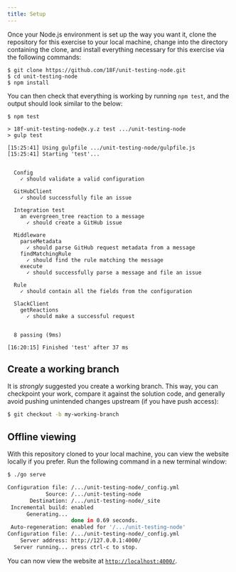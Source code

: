 ```yaml
---
title: Setup
---
```

Once your Node.js environment is set up the way you want it, clone the
repository for this exercise to your local machine, change into the directory
containing the clone, and install everything necessary for this exercise via
the following commands:

```shell
$ git clone https://github.com/18F/unit-testing-node.git
$ cd unit-testing-node
$ npm install
```

You can then check that everything is working by running `npm test`, and the
output should look similar to the below:

```shell
$ npm test

> 18f-unit-testing-node@x.y.z test .../unit-testing-node
> gulp test

[15:25:41] Using gulpfile .../unit-testing-node/gulpfile.js
[15:25:41] Starting 'test'...


  Config
    ✓ should validate a valid configuration

  GitHubClient
    ✓ should successfully file an issue

  Integration test
    an evergreen_tree reaction to a message
      ✓ should create a GitHub issue

  Middleware
    parseMetadata
      ✓ should parse GitHub request metadata from a message
    findMatchingRule
      ✓ should find the rule matching the message
    execute
      ✓ should successfully parse a message and file an issue

  Rule
    ✓ should contain all the fields from the configuration

  SlackClient
    getReactions
      ✓ should make a successful request


  8 passing (9ms)

[16:20:15] Finished 'test' after 37 ms
```

## Create a working branch

It is _strongly_ suggested you create a working branch. This way, you can
checkpoint your work, compare it against the solution code, and generally
avoid pushing unintended changes upstream (if you have push access):

```sh
$ git checkout -b my-working-branch
```

## Offline viewing

With this repository cloned to your local machine, you can view the website
locally if you prefer. Run the following command in a new terminal window:

```sh
$ ./go serve

Configuration file: /.../unit-testing-node/_config.yml
            Source: /.../unit-testing-node
       Destination: /.../unit-testing-node/_site
 Incremental build: enabled
      Generating...
                    done in 0.69 seconds.
 Auto-regeneration: enabled for '/.../unit-testing-node'
Configuration file: /.../unit-testing-node/_config.yml
    Server address: http://127.0.0.1:4000/
  Server running... press ctrl-c to stop.
```

You can now view the website at
[`http://localhost:4000/`](http://localhost:4000/).
